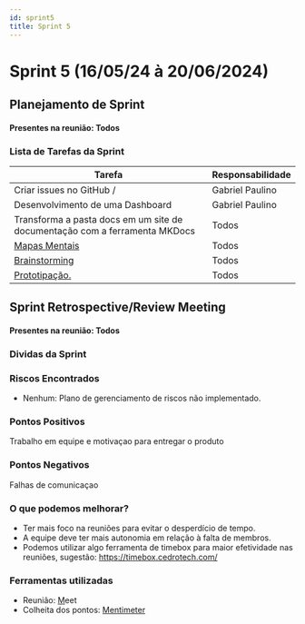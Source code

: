 ```yaml
---
id: sprint5
title: Sprint 5
---
```

# Sprint 5 (16/05/24 à 20/06/2024)

## Planejamento de Sprint

#### Presentes na reunião: Todos

### Lista de Tarefas da Sprint

| Tarefa                                                                                       | Responsabilidade |
| -------------------------------------------------------------------------------------------- | ---------------- |
| Criar issues no GitHub /                                                                     | Gabriel Paulino              |
| Desenvolvimento de uma Dashboard                                            | Gabriel Paulino      |
| Transforma a pasta docs em um site de documentação com a ferramenta MKDocs                                                    | Todos      |
| [Mapas Mentais](https://github.com/xxx/xxx.md)                                                  | Todos      |
| [Brainstorming](https://github.com/UnBArqDsw/2020.1_G7_TCM/blob/master/docs/base/Brainstorm.md) | Todos            |
| [Prototipação.](https://github.com/xxx/xxx.md)                                                | Todos      |

## Sprint Retrospective/Review Meeting

#### Presentes na reunião: Todos

### Dividas da Sprint

### Riscos Encontrados

- Nenhum: Plano de gerenciamento de riscos não implementado.

### Pontos Positivos

Trabalho em equipe e motivaçao para entregar o produto

### Pontos Negativos

Falhas de comunicaçao

### O que podemos melhorar?

- Ter mais foco na reuniões para evitar o desperdício de tempo.
- A equipe deve ter mais autonomia em relação à falta de membros.
- Podemos utilizar algo ferramenta de timebox para maior efetividade nas reuniões, sugestão: https://timebox.cedrotech.com/

### Ferramentas utilizadas

- Reunião: [M](https://hangouts.google.com/)eet
- Colheita dos pontos: [Mentimeter](https://www.mentimeter.com/)
